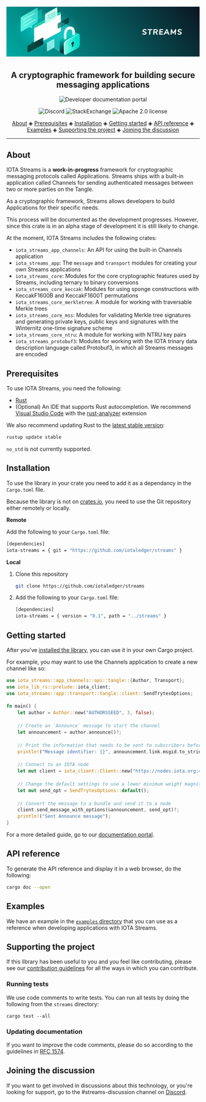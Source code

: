 <h1 align="center">
  <br>
  <a href="https://docs.iota.org/docs/iota-streams/0.1/introduction/overview.md"><img src="streams.png"></a>
</h1>

<h2 align="center">A cryptographic framework for building secure messaging applications</h2>

<p align="center">
    <a href="https://docs.iota.org/docs/iota-streams/0.1/introduction/overview.md" style="text-decoration:none;">
    <img src="https://img.shields.io/badge/Documentation%20portal-blue.svg?style=for-the-badge"
         alt="Developer documentation portal">
      </p>
<p align="center">
	<a href="https://discord.iota.org/" style="text-decoration:none;"><img src="https://img.shields.io/badge/Discord-9cf.svg?logo=discord" alt="Discord"></a>
    <a href="https://iota.stackexchange.com/" style="text-decoration:none;"><img src="https://img.shields.io/badge/StackExchange-9cf.svg?logo=stackexchange" alt="StackExchange"></a>
    <a href="https://raw.githubusercontent.com/iotaledger/streams/master/LICENSE" style="text-decoration:none;"><img src="https://img.shields.io/badge/license-Apache%202.0-green.svg" alt="Apache 2.0 license"></a>
</p>
      
<p align="center">
  <a href="#about">About</a> ◈
  <a href="#prerequisites">Prerequisites</a> ◈
  <a href="#installation">Installation</a> ◈
  <a href="#getting-started">Getting started</a> ◈
  <a href="#api-reference">API reference</a> ◈
  <a href="#examples">Examples</a> ◈
  <a href="#supporting-the-project">Supporting the project</a> ◈
  <a href="#joining-the-discussion">Joining the discussion</a> 
</p>

---

## About

IOTA Streams is a **work-in-progress** framework for cryptographic messaging protocols called Applications. Streams ships with a built-in application called Channels for sending authenticated messages between two or more parties on the Tangle.

As a cryptographic framework, Streams allows developers to build Applications for their specific needs.

This process will be documented as the development progresses. However, since this crate is in an alpha stage of development it is still likely to change.

At the moment, IOTA Streams includes the following crates:

- `iota_streams_app_channels`: An API for using the built-in Channels application
- `iota_streams_app`: The `message` and `transport` modules for creating your own Streams applications
- `iota_streams_core`: Modules for the core cryptographic features used by Streams, including ternary to binary conversions
- `iota_streams_core_keccak`: Modules for using sponge constructions with KeccakF1600B and KeccakF1600T permutations
- `iota_streams_core_merkletree`: A module for working with traversable Merkle trees
- `iota_streams_core_mss`: Modules for validating Merkle tree signatures and generating private keys, public keys and signatures with the Winternitz one-time signature scheme
- `iota_streams_core_ntru`:  A module for working with NTRU key pairs
- `iota_streams_protobuf3`: Modules for working with the IOTA trinary data description language called Protobuf3, in which all Streams messages are encoded

## Prerequisites

To use IOTA Streams, you need the following:
- [Rust](https://www.rust-lang.org/tools/install)
- (Optional) An IDE that supports Rust autocompletion. We recommend [Visual Studio Code](https://code.visualstudio.com/Download) with the [rust-analyzer](https://marketplace.visualstudio.com/items?itemName=matklad.rust-analyzer) extension

We also recommend updating Rust to the [latest stable version](https://github.com/rust-lang/rustup.rs#keeping-rust-up-to-date):

```bash
rustup update stable
```

`no_std` is not currently supported.

## Installation

To use the library in your crate you need to add it as a dependancy in the `Cargo.toml` file.

Because the library is not on [crates.io](https://crates.io/), you need to use the Git repository either remotely or locally.

**Remote**

Add the following to your `Cargo.toml` file:

```bash
[dependencies]
iota-streams = { git = "https://github.com/iotaledger/streams" }
```

**Local**

1. Clone this repository

    ```bash
    git clone https://github.com/iotaledger/streams
    ```

2. Add the following to your `Cargo.toml` file:

    ```bash
    [dependencies]
    iota-streams = { version = "0.1", path = "../streams" }
    ```

## Getting started

After you've [installed the library](#installation), you can use it in your own Cargo project.

For example, you may want to use the Channels application to create a new channel like so:

```rust
use iota_streams::app_channels::api::tangle::{Author, Transport};
use iota_lib_rs::prelude::iota_client;
use iota_streams::app::transport::tangle::client::SendTrytesOptions;

fn main() {
    let author = Author::new("AUTHORSSEED", 3, false);

    // Create an `Announce` message to start the channel
    let announcement = author.announce()?;

    // Print the information that needs to be sent to subscribers before they can read the message
    println!("Message identifier: {}", announcement.link.msgid.to_string());

    // Connect to an IOTA node
    let mut client = iota_client::Client::new("https://nodes.iota.org:443");

    // Change the default settings to use a lower minimum weight magnitude for the Devnet
    let mut send_opt = SendTrytesOptions::default();

    // Convert the message to a bundle and send it to a node
    client.send_message_with_options(&announcement, send_opt)?;
    println!("Sent Announce message");
}
```

 For a more detailed guide, go to our [documentation portal](https://docs.iota.org/docs/channels/0.1/introduction/get-started.md).

## API reference

To generate the API reference and display it in a web browser, do the following:

```bash
cargo doc --open
```

## Examples

We have an example in the [`examples` directory](iota-streams-app-channels/examples) that you can use as a reference when developing applications with IOTA Streams.

## Supporting the project

If this library has been useful to you and you feel like contributing, please see our [contribution guidelines](CONTRIBUTING.md) for all the ways in which you can contribute.

### Running tests

We use code comments to write tests. You can run all tests by doing the following from the `streams` directory:

```
cargo test --all
```

### Updating documentation

If you want to improve the code comments, please do so according to the guidelines in [RFC 1574](https://github.com/rust-lang/rfcs/blob/master/text/1574-more-api-documentation-conventions.md#appendix-a-full-conventions-text).

## Joining the discussion

If you want to get involved in discussions about this technology, or you're looking for support, go to the #streams-discussion channel on [Discord](https://discord.iota.org/).
